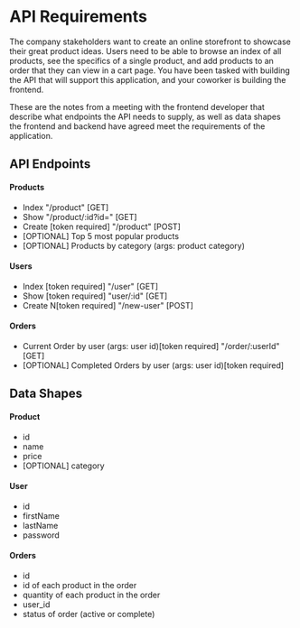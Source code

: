 # API Requirements

The company stakeholders want to create an online storefront to showcase their great product ideas. Users need to be able to browse an index of all products, see the specifics of a single product, and add products to an order that they can view in a cart page. You have been tasked with building the API that will support this application, and your coworker is building the frontend.

These are the notes from a meeting with the frontend developer that describe what endpoints the API needs to supply, as well as data shapes the frontend and backend have agreed meet the requirements of the application.

## API Endpoints

#### Products

- Index "/product" [GET]
- Show "/product/:id?id=" [GET]
- Create [token required] "/product" [POST]
- [OPTIONAL] Top 5 most popular products
- [OPTIONAL] Products by category (args: product category)

#### Users

- Index [token required] "/user" [GET]
- Show [token required] "user/:id" [GET]
- Create N[token required] "/new-user" [POST]

#### Orders

- Current Order by user (args: user id)[token required] "/order/:userId" [GET]
- [OPTIONAL] Completed Orders by user (args: user id)[token required]

## Data Shapes

#### Product

- id
- name
- price
- [OPTIONAL] category

#### User

- id
- firstName
- lastName
- password

#### Orders

- id
- id of each product in the order
- quantity of each product in the order
- user_id
- status of order (active or complete)
